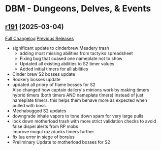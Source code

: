 # DBM - Dungeons, Delves, & Events

## [r191](https://github.com/DeadlyBossMods/DBM-Dungeons/tree/r191) (2025-03-04)
[Full Changelog](https://github.com/DeadlyBossMods/DBM-Dungeons/compare/r190...r191) [Previous Releases](https://github.com/DeadlyBossMods/DBM-Dungeons/releases)

- significant update to cinderbrew Meadery trash  
     - adding most missing abilities from tactyiks spreadsheet  
     - Fixing bug that cuased one nameplate not to show  
     - Updated all existing abilities to S2 timer values  
     - Added initial timers for all abilities  
- Cinder brew S2 bosses update  
- Rookery bosses update  
- updated all priory of flame bosses for S2  
    Also changed how captain dailcry's minions work by making timers hybrid timers (both timers AND nameplate timers) instead of just nameplate timers. this helps them behave more as expected when pulled with boss.  
- Mechabugged S2 updates  
- downgrade inhale vapors to tone down spam for very large pulls  
- lock down motherload trash with more strict validation checks to avoid false dispel alerts from RP mobs  
    Improve mogul razzdunks timers further.  
- fix lua error in siege of boralus  
- Preliminary Update to motherload bosses for S2  

